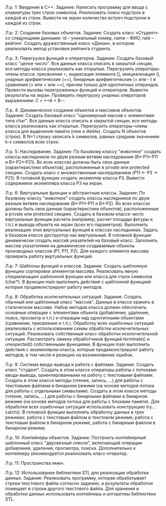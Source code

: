 Л.р. 1: Введение в С++.
Задание: Написать программу для ввода с клавиатуры трех строк символов. Реализовать поиск подстрок в каждой из строк. Вывести на экран количество встреч подстроки в каждой из строк.

Л.р. 2: Создание базовых объектов.
Задание: Создать класс «Студент» со следующими данными: id – уникальный номер, name – ФИО, rate – рейтинг. Создать дружественный класс «Декан», в котором реализовать метод установки рейтинга студента.

Л.р. 3: Перегрузка функций и операторов.
Задание: Создать базовый класс "целое число". Все данные класса описать в закрытой секции, все методы класса реализовать как открытые. Перегрузить операторы-члены класса: присвоение =, индексация элемента [], инициализация (), унарные арифметические (++), бинарные арифметические (+ или ‑ ) и сравнения (> или < или ==), причем только для однотипных операндов. Провести вызовы перегруженных функций и операторов. Вывести результаты на экран. Проверить перегрузку унарных операторов выражением: С = ++А + В--.

Л.р. 4: Динамическое создание объектов и массивов объектов.
Задание: Создать базовый класс "одномерный массив с элементами типа char". Все данные класса описать в закрытой секции, все методы класса реализовать как открытые. Перегрузить операторы-члены класса для выделения памяти (new и delete). Создать N объектов (строк). В N+1 строку записать k символов, равных средним значениям k-х символов всех строк. 

Л.р. 5: Наследование.
Задание: По базовому классу "животное" создать классы наследников по двум разным ветвям наследования (B←P1←P11 и B←P2←P21). Во всех классах должны быть свои данные (характеристики объектов), расположенные в private или protected секциях. Создать класс с множественным наследованием (P11 ← P3 → P21). В головной функции создать экземпляр класса P3. Вывести содержимое экземпляра класса P3 на экран.

Л.р. 6: Виртуальные функции и абстрактные классы.
Задание: По базовому классу "животное" создать классы наследников по двум разным ветвям наследования (B←P1←P11 и B←P2). Во всех классах должны быть свои данные (характеристики объектов), расположенные в private или protected секциях. Создать в базовом классе чисто виртуальные функции расчета (например, расчет площади фигуры и т.п.) и вывода объекта на экран (всех его параметров). Выполнить реализацию этих виртуальных функций в классах наследниках. Задать в базовом классе деструктор как виртуальный. В головной функции динамически создать массив указателей на базовый класс. Заполнить массив указателями на динамически создаваемые объекты производных классов (P1, P11, P2). Для каждого элемента массива проверить работу виртуальных функций. 

Л.р. 7: Шаблоны функций и классов.
Задание: Создать шаблонную функцию сортировки элементов массива. Реализовать явную специализацию шаблонной функции или класса для строк символов (char*). В функции main выполнить действия с шаблонной функцией которые продемонстрируют работу методов.

Л.р. 8: Обработка исключительных ситуаций.
Задание:  Создать обычный или шаблонный класс "массив". Данные в классе хранить в статическом массиве. Набор методов класса должен обеспечить основные операции с элементами объекта (добавление, удаление, поиск, просмотр и т.п.) и операции над однотипными объектами (сравнение, присвоение и т.п.). Обработку всех ошибочных ситуаций реализовать с использованием схемы обработки исключительных ситуаций. Реализовать собственный класс обработки исключительной ситуации. Рассмотреть замену обработчиков функций terminate() и unexpected() собственными функциями. В функции main выполнить действия с экземпляром класса, которые продемонстрируют работу методов, в том числе и реакцию на возникновение ошибок.

Л.р. 9: Система ввода-вывода и работа с файлами.
Задание: Создать класс "студент".  Создать в этом классе операторы работы с потоками ввода-вывода, ориентированными на работу с текстовыми файлами. Создать в этом классе методы (чтение, запись, …) для работы с текстовыми файлами в бинарном режиме (на основе методов потока для работы с отдельными символами). Создать в этом классе методы (чтение, запись, …) для работы с бинарными файлами в бинарном режиме (на основе методов потока для работы с блоками памяти). Для обработки всех ошибочных ситуаций использовать конструкцию try…catch(). В головной функции выполнить обработку данных в трех режимах: работа с текстовым файлом в текстовом режиме, работа с текстовым файлом в бинарном режиме, работа с бинарным файлом в бинарном режиме.

Л.р. 10: Контейнеры объектов.
Задание: Построить контейнерный шаблонный класс "двусвязный список", включающий операции добавления, удаления, просмотра, поиска. Дополнительно к контейнеру рекомендуется реализовать класс-итератор. 

Л.р. 11: Пространства имен.

Л.р. 12: Использование библиотеки STL для реализации обработки данных.
Задание: Реализовать программу, которая обрабатывает строки текстового файла согласно заданию, а результаты обработки помещает в строки другого текстового файла. Для хранения и обработки данных использовать контейнеры и алгоритмы библиотеки STL.
